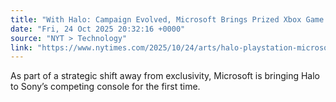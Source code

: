 ```yaml
---
title: "With Halo: Campaign Evolved, Microsoft Brings Prized Xbox Game to PlayStation"
date: "Fri, 24 Oct 2025 20:32:16 +0000"
source: "NYT > Technology"
link: "https://www.nytimes.com/2025/10/24/arts/halo-playstation-microsoft-xbox.html"
---
```


As part of a strategic shift away from exclusivity, Microsoft is bringing Halo to Sony’s competing console for the first time.
